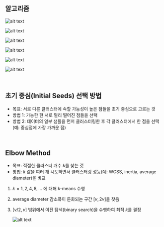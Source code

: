 <br />

## 알고리즘

![alt text](https://img1.daumcdn.net/thumb/R1280x0/?scode=mtistory2&fname=https%3A%2F%2Fblog.kakaocdn.net%2Fdna%2FdnoS6J%2FbtsQcbyazqR%2FAAAAAAAAAAAAAAAAAAAAACDmAbo8Xc851rogZKArcq0aXSYp__dUod5SwhUQc3Rx%2Fimg.png%3Fcredential%3DyqXZFxpELC7KVnFOS48ylbz2pIh7yKj8%26expires%3D1756652399%26allow_ip%3D%26allow_referer%3D%26signature%3DJF8Si%252BegJSxw7dmzjX0joXtZm1Q%253D)

![alt text](https://img1.daumcdn.net/thumb/R1280x0/?scode=mtistory2&fname=https%3A%2F%2Fblog.kakaocdn.net%2Fdna%2FccaxOW%2FbtsQgb3NsMS%2FAAAAAAAAAAAAAAAAAAAAAKos52NcRwUrKKDNZ1lwHP_iGY3PR_xxS2Qv9rJyOqNH%2Fimg.png%3Fcredential%3DyqXZFxpELC7KVnFOS48ylbz2pIh7yKj8%26expires%3D1756652399%26allow_ip%3D%26allow_referer%3D%26signature%3D0UG3OieeQXb7%252BKhJkKx52b4ctQc%253D)

![alt text](https://img1.daumcdn.net/thumb/R1280x0/?scode=mtistory2&fname=https%3A%2F%2Fblog.kakaocdn.net%2Fdna%2Fmm4mZ%2FbtsQcaMO4Zh%2FAAAAAAAAAAAAAAAAAAAAAFTWOwpowBmFc_d1BEpw7-c4g7nX3SeW1CabayW-GCYN%2Fimg.png%3Fcredential%3DyqXZFxpELC7KVnFOS48ylbz2pIh7yKj8%26expires%3D1756652399%26allow_ip%3D%26allow_referer%3D%26signature%3D9TyEU%252F2jVw7mKDVJTAyJZpT9jFY%253D)

![alt text](https://img1.daumcdn.net/thumb/R1280x0/?scode=mtistory2&fname=https%3A%2F%2Fblog.kakaocdn.net%2Fdna%2FPx40q%2FbtsQfxst6MB%2FAAAAAAAAAAAAAAAAAAAAAHi_H0g_HBgA5vmxu0MBVJsTnbSuKqGI_O1quQ3zT_1o%2Fimg.png%3Fcredential%3DyqXZFxpELC7KVnFOS48ylbz2pIh7yKj8%26expires%3D1756652399%26allow_ip%3D%26allow_referer%3D%26signature%3DtdRRMDjcnJ68DdfVhZP9wWh%252F7uE%253D)

![alt text](https://img1.daumcdn.net/thumb/R1280x0/?scode=mtistory2&fname=https%3A%2F%2Fblog.kakaocdn.net%2Fdna%2F2gR4W%2FbtsQdZjaqlK%2FAAAAAAAAAAAAAAAAAAAAAJIC3K5u3qW2JcZB9gQGjJUppITAx5t_YuxNaGMWJrv9%2Fimg.png%3Fcredential%3DyqXZFxpELC7KVnFOS48ylbz2pIh7yKj8%26expires%3D1756652399%26allow_ip%3D%26allow_referer%3D%26signature%3DLXPLb%252BQ6%252FccSXpnrnVzGa5AyX%252FE%253D)

![alt text](https://img1.daumcdn.net/thumb/R1280x0/?scode=mtistory2&fname=https%3A%2F%2Fblog.kakaocdn.net%2Fdna%2FeethCa%2FbtsQcqaItos%2FAAAAAAAAAAAAAAAAAAAAAB802_-1Xl0cNyRiQEGN9XNraM59Ut6e1b3WdlEuV7uQ%2Fimg.png%3Fcredential%3DyqXZFxpELC7KVnFOS48ylbz2pIh7yKj8%26expires%3D1756652399%26allow_ip%3D%26allow_referer%3D%26signature%3D2Dx%252BHfHJRAc3yNhEyEVwM5sgA%252F8%253D)

<br />

## 초기 중심(Initial Seeds) 선택 방법

- 목표: 서로 다른 클러스터에 속할 가능성이 높은 점들을 초기 중심으로 고르는 것
- 방법 1: 가능한 한 서로 멀리 떨어진 점들을 선택
- 방법 2: 데이터의 일부 샘플을 먼저 클러스터링한 후 각 클러스터에서 한 점을 선택 (예: 중심점에 가장 가까운 점)

<br />

## Elbow Method

- 목표: 적절한 클러스터 개수 $k$를 찾는 것
- 방법: $k$ 값을 여러 개 시도하면서 클러스터링 성능(예: WCSS, inertia, average diameter)을 비교

<p></p>

1. $k = 1, 2, 4, 8, \dots$ 에 대해 k-means 수행
2. average diameter 감소폭이 둔화되는 구간 $[v, 2v]$을 찾음
3. $[v/2, v]$ 범위에서 이진 탐색(binary search)을 수행하여 최적 $k$를 결정

   ![alt text](https://img1.daumcdn.net/thumb/R1280x0/?scode=mtistory2&fname=https%3A%2F%2Fblog.kakaocdn.net%2Fdna%2FdiE2wD%2FbtsQgc9toR2%2FAAAAAAAAAAAAAAAAAAAAAE0H_-H17sLb0oY9LN--THGoMhUC3GOnYMnsIIY3bnYg%2Fimg.png%3Fcredential%3DyqXZFxpELC7KVnFOS48ylbz2pIh7yKj8%26expires%3D1756652399%26allow_ip%3D%26allow_referer%3D%26signature%3DcopmJ1H0SGyRw72vkl%252BHx2%252FgsUo%253D)

<br />
<br />
<br />
<br />
